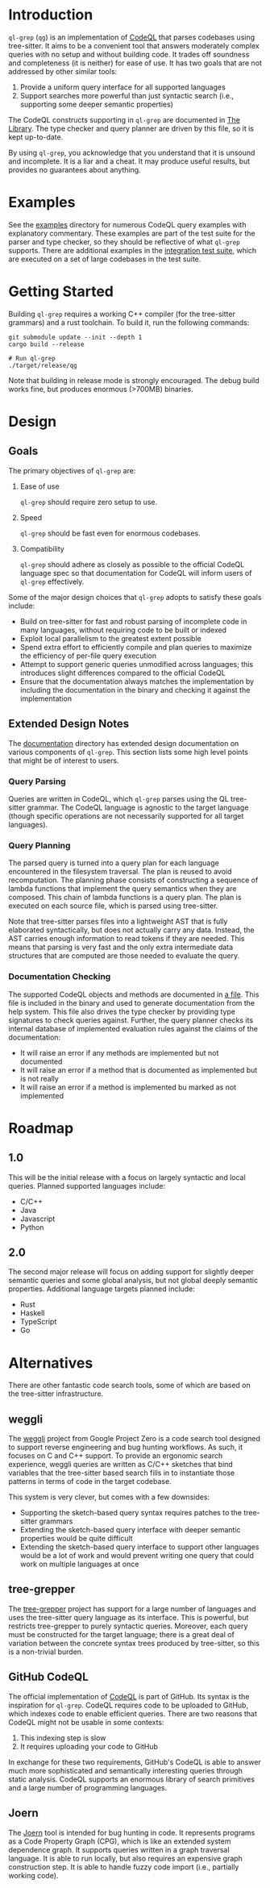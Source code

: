 # Introduction

`ql-grep` (`qg`) is an implementation of [CodeQL](https://codeql.github.com/) that parses codebases using tree-sitter.  It aims to be a convenient tool that answers moderately complex queries with no setup and without building code.  It trades off soundness and completeness (it is neither) for ease of use.  It has two goals that are not addressed by other similar tools:

1. Provide a uniform query interface for all supported languages
2. Support searches more powerful than just syntactic search (i.e., supporting some deeper semantic properties)

The CodeQL constructs supporting in `ql-grep` are documented in [The Library](doc/library.kdl). The type checker and query planner are driven by this file, so it is kept up-to-date.

By using `ql-grep`, you acknowledge that you understand that it is unsound and incomplete. It is a liar and a cheat. It may produce useful results, but provides no guarantees about anything.

# Examples

See the [examples](examples/) directory for numerous CodeQL query examples with explanatory commentary.  These examples are part of the test suite for the parser and type checker, so they should be reflective of what `ql-grep` supports.  There are additional examples in the [integration test suite](tests/integration), which are executed on a set of large codebases in the test suite.

# Getting Started

Building `ql-grep` requires a working C++ compiler (for the tree-sitter grammars) and a rust toolchain.  To build it, run the following commands:

```
git submodule update --init --depth 1
cargo build --release

# Run ql-grep
./target/release/qg
```

Note that building in release mode is strongly encouraged.  The debug build works fine, but produces enormous (>700MB) binaries.

# Design

## Goals

The primary objectives of `ql-grep` are:

1. Ease of use

    `ql-grep` should require zero setup to use.

2. Speed

    `ql-grep` should be fast even for enormous codebases.

3. Compatibility

    `ql-grep` should adhere as closely as possible to the official CodeQL language spec so that documentation for CodeQL will inform users of `ql-grep` effectively.

Some of the major design choices that `ql-grep` adopts to satisfy these goals include:

- Build on tree-sitter for fast and robust parsing of incomplete code in many languages, without requiring code to be built or indexed
- Exploit local parallelism to the greatest extent possible
- Spend extra effort to efficiently compile and plan queries to maximize the efficiency of per-file query execution
- Attempt to support generic queries unmodified across languages; this introduces slight differences compared to the official CodeQL
- Ensure that the documentation always matches the implementation by including the documentation in the binary and checking it against the implementation

## Extended Design Notes

The [documentation](doc) directory has extended design documentation on various components of `ql-grep`.  This section lists some high level points that might be of interest to users.

### Query Parsing

Queries are written in CodeQL, which `ql-grep` parses using the QL tree-sitter grammar.  The CodeQL language is agnostic to the target language (though specific operations are not necessarily supported for all target languages).

### Query Planning

The parsed query is turned into a query plan for each language encountered in the filesystem traversal.  The plan is reused to avoid recomputation.  The planning phase consists of constructing a sequence of lambda functions that implement the query semantics when they are composed.  This chain of lambda functions is a query plan.  The plan is executed on each source file, which is parsed using tree-sitter.

Note that tree-sitter parses files into a lightweight AST that is fully elaborated syntactically, but does not actually carry any data.  Instead, the AST carries enough information to read tokens if they are needed.  This means that parsing is very fast and the only extra intermediate data structures that are computed are those needed to evaluate the query.

### Documentation Checking

The supported CodeQL objects and methods are documented in [a file](doc/library.kdl).  This file is included in the binary and used to generate documentation from the help system.  This file also drives the type checker by providing type signatures to check queries against.  Further, the query planner checks its internal database of implemented evaluation rules against the claims of the documentation:

- It will raise an error if any methods are implemented but not documented
- It will raise an error if a method that is documented as implemented but is not really
- It will raise an error if a method is implemented bu marked as not implemented

# Roadmap

## 1.0

This will be the initial release with a focus on largely syntactic and local queries.  Planned supported languages include:

- C/C++
- Java
- Javascript
- Python

## 2.0

The second major release will focus on adding support for slightly deeper semantic queries and some global analysis, but not global deeply semantic properties.  Additional language targets planned include:

- Rust
- Haskell
- TypeScript
- Go

# Alternatives

There are other fantastic code search tools, some of which are based on the tree-sitter infrastructure.

## weggli

The [weggli](https://github.com/googleprojectzero/weggli) project from Google Project Zero is a code search tool designed to support reverse engineering and bug hunting workflows.  As such, it focuses on C and C++ support.  To provide an ergonomic search experience, weggli queries are written as C/C++ sketches that bind variables that the tree-sitter based search fills in to instantiate those patterns in terms of code in the target codebase.

This system is very clever, but comes with a few downsides:

- Supporting the sketch-based query syntax requires patches to the tree-sitter grammars
- Extending the sketch-based query interface with deeper semantic properties would be quite difficult
- Extending the sketch-based query interface to support other languages would be a lot of work and would prevent writing one query that could work on multiple languages at once

## tree-grepper

The [tree-grepper](https://github.com/BrianHicks/tree-grepper) project has support for a large number of languages and uses the tree-sitter query language as its interface.  This is powerful, but restricts tree-grepper to purely syntactic queries.  Moreover, each query must be constructed for the target language; there is a great deal of variation between the concrete syntax trees produced by tree-sitter, so this is a non-trivial burden.

## GitHub CodeQL

The official implementation of [CodeQL](https://codeql.github.com/) is part of GitHub.  Its syntax is the inspiration for `ql-grep`.  CodeQL requires code to be uploaded to GitHub, which indexes code to enable efficient queries.  There are two reasons that CodeQL might not be usable in some contexts:

1. This indexing step is slow
2. It requires uploading your code to GitHub

In exchange for these two requirements, GitHub's CodeQL is able to answer much more sophisticated and semantically interesting queries through static analysis.  CodeQL supports an enormous library of search primitives and a large number of programming languages.

## Joern

The [Joern](https://joern.io/) tool is intended for bug hunting in code.  It represents programs as a Code Property Graph (CPG), which is like an extended system dependence graph.  It supports queries written in a graph traversal language.  It is able to run locally, but also requires an expensive graph construction step.  It is able to handle fuzzy code import (i.e., partially working code).
